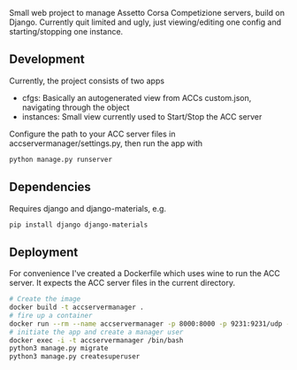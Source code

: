 Small web project to manage Assetto Corsa Competizione servers, build on Django.
Currently quit limited and ugly, just viewing/editing one config and starting/stopping one instance.


## Development
Currently, the project consists of two apps
* cfgs: Basically an autogenerated view from ACCs custom.json, navigating through the object
* instances: Small view currently used to Start/Stop the ACC server 

Configure the path to your ACC server files in accservermanager/settings.py, then run the app with
```bash
python manage.py runserver
```

## Dependencies
Requires django and django-materials, e.g.
```bash
pip install django django-materials
```

## Deployment
For convenience I've created a Dockerfile which uses wine to run the ACC server.
It expects the ACC server files in the current directory.

```bash
# Create the image
docker build -t accservermanager .
# fire up a container
docker run --rm --name accservermanager -p 8000:8000 -p 9231:9231/udp -p 9232:9232/tcp -it accservermanager
# initiate the app and create a manager user
docker exec -i -t accservermanager /bin/bash
python3 manage.py migrate
python3 manage.py createsuperuser
```

